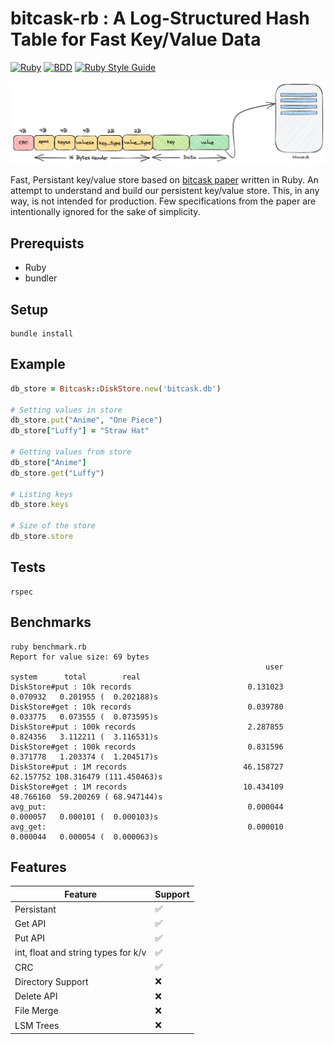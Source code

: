 # bitcask-rb : A Log-Structured Hash Table for Fast Key/Value Data

[![Ruby](https://img.shields.io/badge/ruby-3.1.1-brightgreen)](https://www.ruby-lang.org/en/)
[![BDD](https://img.shields.io/badge/rspec-3.1-green)](https://rspec.info/)
[![Ruby Style Guide](https://img.shields.io/badge/code%20style-rubocop-red)](https://github.com/rubocop/rubocop)

<img src="image.png"/>

Fast, Persistant key/value store based on [bitcask paper](https://riak.com/assets/bitcask-intro.pdf) written in Ruby.
An attempt to understand and build our persistent key/value store. This, in any way, is not intended for production.
Few specifications from the paper are intentionally ignored for the sake of simplicity.

## Prerequists

- Ruby
- bundler

## Setup

```shell
bundle install
```

## Example

```ruby
db_store = Bitcask::DiskStore.new('bitcask.db')

# Setting values in store
db_store.put("Anime", "One Piece")
db_store["Luffy"] = "Straw Hat"

# Getting values from store
db_store["Anime"]
db_store.get("Luffy")

# Listing keys
db_store.keys

# Size of the store
db_store.store
```

## Tests

```shell
rspec
```

## Benchmarks

```shell
ruby benchmark.rb
Report for value size: 69 bytes
                                                         user     system      total        real
DiskStore#put : 10k records                          0.131023   0.070932   0.201955 (  0.202188)s
DiskStore#get : 10k records                          0.039780   0.033775   0.073555 (  0.073595)s
DiskStore#put : 100k records                         2.287855   0.824356   3.112211 (  3.116531)s
DiskStore#get : 100k records                         0.831596   0.371778   1.203374 (  1.204517)s
DiskStore#put : 1M records                          46.158727  62.157752 108.316479 (111.450463)s
DiskStore#get : 1M records                          10.434109  48.766160  59.200269 ( 68.947144)s
avg_put:                                             0.000044   0.000057   0.000101 (  0.000103)s
avg_get:                                             0.000010   0.000044   0.000054 (  0.000063)s
```

## Features

| Feature                               | Support            |
|---------------------------------------|--------------------|
| Persistant                            | :white_check_mark: |
| Get API                               | :white_check_mark: |
| Put API                               | :white_check_mark: |
| int, float and string types for k/v   | :white_check_mark: |
| CRC                                   | :white_check_mark: |
| Directory Support                     | :x:                |
| Delete API                            | :x:                |
| File Merge                            | :x:                |
| LSM Trees                             | :x:                |

